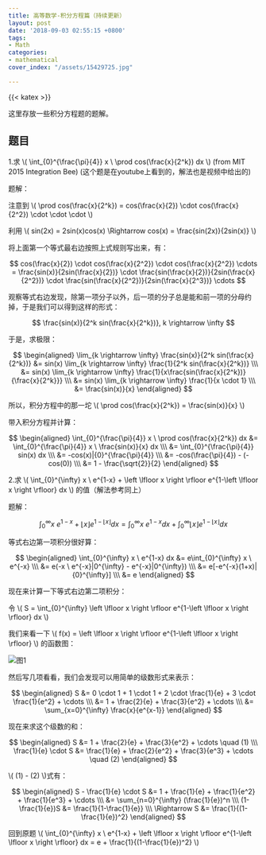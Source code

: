 ```yaml
---
title: 高等数学-积分方程篇（持续更新）
layout: post
date: '2018-09-03 02:55:15 +0800'
tags:
- Math
categories:
- mathematical
cover_index: "/assets/15429725.jpg"

---
```

{{< katex >}}

这里存放一些积分方程题的题解。

## 题目

1.求 \\( \int_{0}^{\frac{\pi}{4}} x \ \prod cos(\frac{x}{2^k}) dx \\) (from MIT 2015 Integration Bee) (这个题是在youtube上看到的，解法也是视频中给出的)

题解：

注意到 \\( \prod cos(\frac{x}{2^k}) = cos(\frac{x}{2}) \cdot cos(\frac{x}{2^2}) \cdot \cdot \cdot \\)

利用 \\( sin(2x) = 2sin(x)cos(x) \Rightarrow cos(x) = \frac{sin(2x)}{2sin(x)} \\)

将上面第一个等式最右边按照上式规则写出来，有：

$$
 cos(\frac{x}{2}) \cdot cos(\frac{x}{2^2}) \cdot cos(\frac{x}{2^2}) \cdots = \frac{sin(x)}{2sin(\frac{x}{2})} \cdot \frac{sin(\frac{x}{2})}{2sin(\frac{x}{2^2})} \cdot \frac{sin(\frac{x}{2^2})}{2sin(\frac{x}{2^3})} \cdots
$$

观察等式右边发现，除第一项分子以外，后一项的分子总是能和前一项的分母约掉，于是我们可以得到这样的形式：

$$ \frac{sin(x)}{2^k sin(\frac{x}{2^k})}, k \rightarrow \infty $$

于是，求极限：

$$
\begin{aligned} \lim_{k \rightarrow \infty} \frac{sin(x)}{2^k sin(\frac{x}{2^k})}
&= sin(x) \lim_{k \rightarrow \infty} \frac{1}{2^k sin(\frac{x}{2^k})} \\\
&= sin(x) \lim_{k \rightarrow \infty} \frac{1}{x\frac{sin(\frac{x}{2^k})}{\frac{x}{2^k}}} \\\
&= sin(x) \lim_{k \rightarrow \infty} \frac{1}{x \cdot 1} \\\
&= \frac{sin(x)}{x}
\end{aligned}
$$

所以，积分方程中的那一坨 \\( \prod cos(\frac{x}{2^k}) = \frac{sin(x)}{x} \\)

带入积分方程并计算：

$$
\begin{aligned}
\int_{0}^{\frac{\pi}{4}} x \ \prod cos(\frac{x}{2^k}) dx
&= \int_{0}^{\frac{\pi}{4}} x \ \frac{sin(x)}{x} dx \\\
&= \int_{0}^{\frac{\pi}{4}} sin(x) dx \\\
&= -cos(x)|{0}^{\frac{\pi}{4}} \\\
&= -cos(\frac{\pi}{4}) - (-cos(0)) \\\
&= 1 - \frac{\sqrt{2}}{2}
\end{aligned}
$$

2.求 \\( \int_{0}^{\infty} x \ e^{1-x} + \left \lfloor x \right \rfloor e^{1-\left \lfloor x \right \rfloor} dx \\) 的值（解法参考同上）

题解：

$$
\int_{0}^{\infty} x \ e^{1-x} + \left \lfloor x \right \rfloor e^{1-\left \lfloor x \right \rfloor} dx = \int_{0}^{\infty} x \ e^{1-x} dx + \int_{0}^{\infty} \left \lfloor x \right \rfloor e^{1-\left \lfloor x \right \rfloor} dx
$$

等式右边第一项积分很好算：

$$
\begin{aligned}
\int_{0}^{\infty} x \ e^{1-x} dx
&= e\int_{0}^{\infty} x \ e^{-x} \\\
&= e(-x \ e^{-x}|0^{\infty} - e^{-x}|0^{\infty}) \\\
&= e[-e^{-x}(1+x)|{0}^{\infty}] \\\
&= e
\end{aligned}
$$

现在来计算一下等式右边第二项积分：

令 \\( S = \int_{0}^{\infty} \left \lfloor x \right \rfloor e^{1-\left \lfloor x \right \rfloor} dx \\)

我们来看一下 \\( f(x) = \left \lfloor x \right \rfloor e^{1-\left \lfloor x \right \rfloor} \\) 的函数图：

![图1](/img/floorxe1-floorx.png)

然后写几项看看，我们会发现可以用简单的级数形式来表示：

$$
\begin{aligned}
 S &= 0 \cdot 1 + 1 \cdot 1 + 2 \cdot \frac{1}{e} + 3 \cdot \frac{1}{e^2} + \cdots \\\
 &= 1 + \frac{2}{e} + \frac{3}{e^2} + \cdots \\\
 &= \sum_{x=0}^{\infty} \frac{x}{e^{x-1}}
\end{aligned}
$$

现在来求这个级数的和：

$$
\begin{aligned}
S &= 1 + \frac{2}{e} + \frac{3}{e^2} + \cdots \quad (1) \\\
\frac{1}{e} \cdot S &= \frac{1}{e} + \frac{2}{e^2} + \frac{3}{e^3} + \cdots \quad (2)
\end{aligned}
$$

\\( (1) - (2) \\)式有：

$$
\begin{aligned}
S - \frac{1}{e} \cdot S &= 1 + \frac{1}{e} + \frac{1}{e^2} + \frac{1}{e^3} + \cdots \\\
&= \sum_{n=0}^{\infty} (\frac{1}{e})^n \\\
(1-\frac{1}{e})S &= \frac{1}{1-\frac{1}{e}} \\\
\Rightarrow S &= \frac{1}{(1-\frac{1}{e})^2}
\end{aligned}
$$

回到原题 \\( \int_{0}^{\infty} x \ e^{1-x} + \left \lfloor x \right \rfloor e^{1-\left \lfloor x \right \rfloor} dx = e + \frac{1}{(1-\frac{1}{e})^2} \\)
